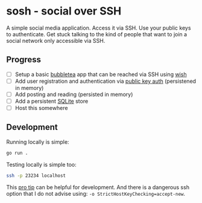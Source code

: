 # sosh - social over SSH

A simple social media application. Access it via SSH. Use your public keys to authenticate. Get stuck talking to the kind of people that want to join a social network only accessible via SSH.

## Progress

- [ ] Setup a basic [bubbletea] app that can be reached via SSH using [wish]
- [ ] Add user registration and authentication via [public key auth] (persistened in memory)
- [ ] Add posting and reading (persisted in memory)
- [ ] Add a persistent [SQLite] store
- [ ] Host this somewhere

## Development

Running locally is simple:

```sh
go run .
```

Testing locally is simple too:

```sh
ssh -p 23234 localhost
```

This [pro tip](https://github.com/charmbracelet/wish?tab=readme-ov-file#pro-tip) can be helpful for development. And there is a dangerous ssh option that I do not advise using: `-o StrictHostKeyChecking=accept-new`.

[bubbletea]: https://github.com/charmbracelet/bubbletea
[wish]: https://github.com/charmbracelet/wish
[public key auth]: https://pkg.go.dev/github.com/charmbracelet/wish#WithPublicKeyAuth
[SQLite]: https://www.sqlite.org/index.html
